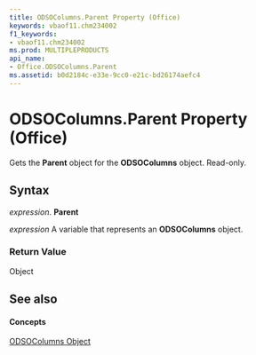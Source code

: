 ```yaml
---
title: ODSOColumns.Parent Property (Office)
keywords: vbaof11.chm234002
f1_keywords:
- vbaof11.chm234002
ms.prod: MULTIPLEPRODUCTS
api_name:
- Office.ODSOColumns.Parent
ms.assetid: b0d2184c-e33e-9cc0-e21c-bd26174aefc4
---
```



# ODSOColumns.Parent Property (Office)

Gets the  **Parent** object for the **ODSOColumns** object. Read-only.


## Syntax

 _expression_. **Parent**

 _expression_ A variable that represents an **ODSOColumns** object.


### Return Value

Object


## See also


#### Concepts


[ODSOColumns Object](odsocolumns-object-office.md)

